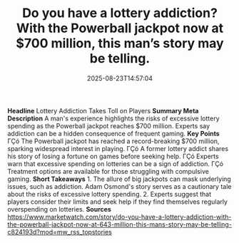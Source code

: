 ﻿---
title: "Do you have a lottery addiction? With the Powerball jackpot now at $700 million, this man’s story may be telling."
date: "2025-08-23T14:57:04"
category: "Markets"
summary: ""
slug: "do you have a lottery addiction with the powerball jackpot n"
source_urls:
  - "https://www.marketwatch.com/story/do-you-have-a-lottery-addiction-with-the-powerball-jackpot-now-at-643-million-this-mans-story-may-be-telling-c824193d?mod=mw_rss_topstories"
seo:
  title: "Do you have a lottery addiction? With the Powerball jackpot now at $700 million, this man’s story may be telling. | Hash n Hedge"
  description: ""
  keywords: ["news", "markets", "brief"]
---
**Headline** Lottery Addiction Takes Toll on Players  **Summary Meta Description** A man's experience highlights the risks of excessive lottery spending as the Powerball jackpot reaches $700 million. Experts say addiction can be a hidden consequence of frequent gaming.  **Key Points**  ΓÇó The Powerball jackpot has reached a record-breaking $700 million, sparking widespread interest in playing. ΓÇó A former lottery addict shares his story of losing a fortune on games before seeking help. ΓÇó Experts warn that excessive spending on lotteries can be a sign of addiction. ΓÇó Treatment options are available for those struggling with compulsive gaming.  **Short Takeaways**  1. The allure of big jackpots can mask underlying issues, such as addiction. Adam Osmond's story serves as a cautionary tale about the risks of excessive lottery spending. 2. Experts suggest that players consider their limits and seek help if they find themselves regularly overspending on lotteries.  **Sources** https://www.marketwatch.com/story/do-you-have-a-lottery-addiction-with-the-powerball-jackpot-now-at-643-million-this-mans-story-may-be-telling-c824193d?mod=mw_rss_topstories 
